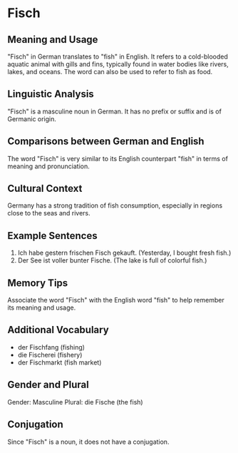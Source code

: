 # Fisch
## Meaning and Usage
"Fisch" in German translates to "fish" in English. It refers to a cold-blooded aquatic animal with gills and fins, typically found in water bodies like rivers, lakes, and oceans. The word can also be used to refer to fish as food.

## Linguistic Analysis
"Fisch" is a masculine noun in German. It has no prefix or suffix and is of Germanic origin.

## Comparisons between German and English
The word "Fisch" is very similar to its English counterpart "fish" in terms of meaning and pronunciation.

## Cultural Context
Germany has a strong tradition of fish consumption, especially in regions close to the seas and rivers.

## Example Sentences
1. Ich habe gestern frischen Fisch gekauft. (Yesterday, I bought fresh fish.)
2. Der See ist voller bunter Fische. (The lake is full of colorful fish.)

## Memory Tips
Associate the word "Fisch" with the English word "fish" to help remember its meaning and usage.

## Additional Vocabulary
- der Fischfang (fishing)
- die Fischerei (fishery)
- der Fischmarkt (fish market)

## Gender and Plural
Gender: Masculine
Plural: die Fische (the fish)

## Conjugation
Since "Fisch" is a noun, it does not have a conjugation.